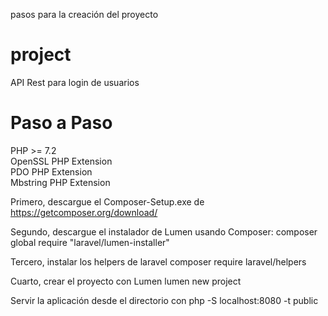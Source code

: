 pasos para la creación del proyecto
# project

API Rest para login de usuarios 

# Paso a Paso
PHP >= 7.2 <br>
OpenSSL PHP Extension<br>
PDO PHP Extension<br>
Mbstring PHP Extension

Primero, descargue el Composer-Setup.exe de https://getcomposer.org/download/

Segundo, descargue el instalador de Lumen usando Composer:
  composer global require "laravel/lumen-installer"

Tercero, instalar los helpers de laravel
  composer require laravel/helpers
 
Cuarto, crear el proyecto con Lumen
  lumen new project
  
Servir la aplicación desde el directorio con
  php -S localhost:8080 -t public
  




